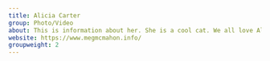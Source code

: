 ```yaml
---
title: Alicia Carter
group: Photo/Video
about: This is information about her. She is a cool cat. We all love Alicia. She is fun and great and ya.
website: https://www.megmcmahon.info/
groupweight: 2
---
```

